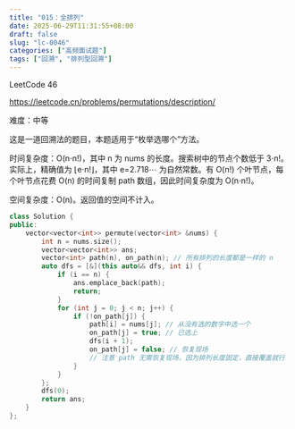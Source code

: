 ```yaml
---
title: "015：全排列"
date: 2025-06-29T11:31:55+08:00
draft: false
slug: "lc-0046"
categories: ["高频面试题"]
tags: ["回溯", "排列型回溯"]
---
```


LeetCode 46

https://leetcode.cn/problems/permutations/description/

难度：中等

这是一道回溯法的题目，本题适用于“枚举选哪个”方法。

时间复杂度：O(n⋅n!)，其中 n 为 nums 的长度。搜索树中的节点个数低于 3⋅n!。实际上，精确值为 ⌊e⋅n!⌋，其中 e=2.718⋯ 为自然常数。有 O(n!) 个叶节点，每个叶节点花费 O(n) 的时间复制 path 数组，因此时间复杂度为 O(n⋅n!)。

空间复杂度：O(n)。返回值的空间不计入。

<!--more-->

```cpp
class Solution {
public:
    vector<vector<int>> permute(vector<int> &nums) {
        int n = nums.size();
        vector<vector<int>> ans;
        vector<int> path(n), on_path(n); // 所有排列的长度都是一样的 n
        auto dfs = [&](this auto&& dfs, int i) {
            if (i == n) {
                ans.emplace_back(path);
                return;
            }
            for (int j = 0; j < n; j++) {
                if (!on_path[j]) {
                    path[i] = nums[j]; // 从没有选的数字中选一个
                    on_path[j] = true; // 已选上
                    dfs(i + 1);
                    on_path[j] = false; // 恢复现场
                    // 注意 path 无需恢复现场，因为排列长度固定，直接覆盖就行
                }
            }
        };
        dfs(0);
        return ans;
    }
};
```
